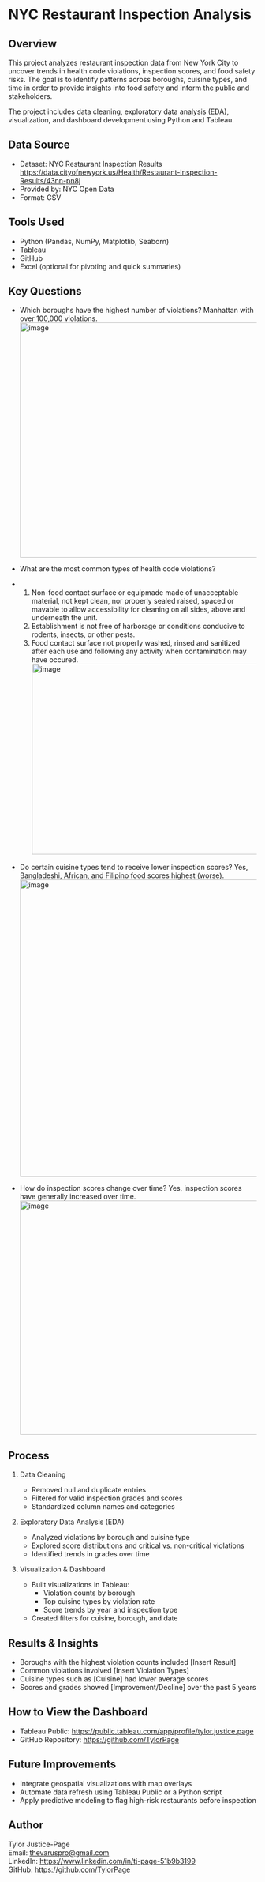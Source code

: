 NYC Restaurant Inspection Analysis
==================================

Overview
--------
This project analyzes restaurant inspection data from New York City to uncover trends in health code violations, inspection scores, and food safety risks. The goal is to identify patterns across boroughs, cuisine types, and time in order to provide insights into food safety and inform the public and stakeholders.

The project includes data cleaning, exploratory data analysis (EDA), visualization, and dashboard development using Python and Tableau.

Data Source
-----------
- Dataset: NYC Restaurant Inspection Results
  https://data.cityofnewyork.us/Health/Restaurant-Inspection-Results/43nn-pn8j
- Provided by: NYC Open Data
- Format: CSV

Tools Used
----------
- Python (Pandas, NumPy, Matplotlib, Seaborn)
- Tableau
- GitHub
- Excel (optional for pivoting and quick summaries)

Key Questions
-------------
- Which boroughs have the highest number of violations?
  Manhattan with over 100,000 violations.
  <img width="889" height="476" alt="image" src="https://github.com/user-attachments/assets/2a03e4fd-e1c9-44f9-8bfa-1e032cd8d7cd" />

- What are the most common types of health code violations?
- 1. Non-food contact surface or equipmade made of unacceptable material, not kept clean, nor properly sealed raised, spaced or mavable to allow accessibility for cleaning on all sides, above and underneath the unit.
  2. Establishment is not free of harborage or conditions conducive to rodents, insects, or other pests.
  3. Food contact surface not properly washed, rinsed and sanitized after each use and following any activity when contamination may have occured.
     <img width="1820" height="386" alt="image" src="https://github.com/user-attachments/assets/68f3b1f3-3046-45f6-8d32-7fa0ebb65a58" />

- Do certain cuisine types tend to receive lower inspection scores?
  Yes, Bangladeshi, African, and Filipino food scores highest (worse).
  <img width="1143" height="602" alt="image" src="https://github.com/user-attachments/assets/9b09ac86-814a-4074-8474-5ce5405ecb1b" />

- How do inspection scores change over time?
  Yes, inspection scores have generally increased over time.
  <img width="927" height="474" alt="image" src="https://github.com/user-attachments/assets/82d91591-469a-4543-b78d-f86d7338bc3b" />

Process
-------
1. Data Cleaning
   - Removed null and duplicate entries
   - Filtered for valid inspection grades and scores
   - Standardized column names and categories

2. Exploratory Data Analysis (EDA)
   - Analyzed violations by borough and cuisine type
   - Explored score distributions and critical vs. non-critical violations
   - Identified trends in grades over time

3. Visualization & Dashboard
   - Built visualizations in Tableau:
     * Violation counts by borough
     * Top cuisine types by violation rate
     * Score trends by year and inspection type
   - Created filters for cuisine, borough, and date

Results & Insights
------------------
- Boroughs with the highest violation counts included [Insert Result]
- Common violations involved [Insert Violation Types]
- Cuisine types such as [Cuisine] had lower average scores
- Scores and grades showed [Improvement/Decline] over the past 5 years

How to View the Dashboard
--------------------------
- Tableau Public: https://public.tableau.com/app/profile/tylor.justice.page
- GitHub Repository: https://github.com/TylorPage

Future Improvements
-------------------
- Integrate geospatial visualizations with map overlays
- Automate data refresh using Tableau Public or a Python script
- Apply predictive modeling to flag high-risk restaurants before inspection

Author
------
Tylor Justice-Page  
Email: thevaruspro@gmail.com  
LinkedIn: https://www.linkedin.com/in/tj-page-51b9b3199  
GitHub: https://github.com/TylorPage
